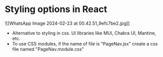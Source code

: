 # Styling options in React
![[WhatsApp Image 2024-02-23 at 00.42.51_9efc7be2.jpg]]
* Alternative to styling in css. UI libraries like MUI, Chakra UI, Mantine, etc.
* To use CSS modules, if the name of file is "PageNav.jsx" create a css file named "PageNav.module.css"
